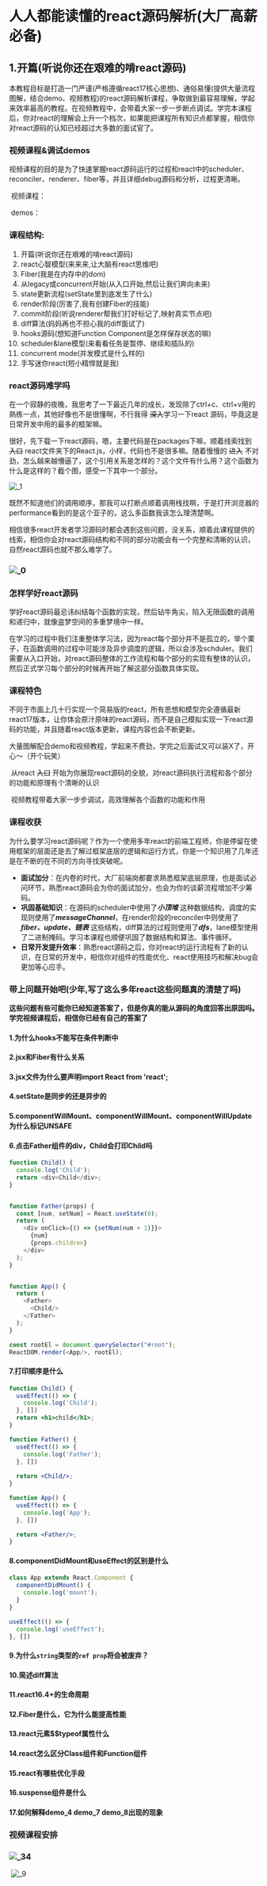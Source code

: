 # 人人都能读懂的react源码解析(大厂高薪必备)

## 1.开篇(听说你还在艰难的啃react源码)

​	本教程目标是打造一门严谨(严格遵循react17核心思想)、通俗易懂(提供大量流程图解，结合demo、视频教程)的react源码解析课程，争取做到最容易理解，学起来效率最高的教程。在视频教程中，会带着大家一步一步断点调试。学完本课程后，你对react的理解会上升一个档次，如果能把课程所有知识点都掌握，相信你对react源码的认知已经超过大多数的面试官了。

### 视频课程&调试demos

​	视频课程的目的是为了快速掌握react源码运行的过程和react中的scheduler、reconciler、renderer、fiber等，并且详细debug源码和分析，过程更清晰。

​	视频课程：

​	demos：

### 课程结构:

1. <a>开篇(听说你还在艰难的啃react源码)</a>
2. <a>react心智模型(来来来,让大脑有react思维吧)</a>
3. <a>Fiber(我是在内存中的dom)</a>
4. <a>从legacy或concurrent开始(从入口开始,然后让我们奔向未来)</a>
5. <a>state更新流程(setState里到底发生了什么)</a>
6. <a>render阶段(厉害了,我有创建Fiber的技能)</a>
7. <a>commit阶段(听说renderer帮我们打好标记了,映射真实节点吧)</a>
8. <a>diff算法(妈妈再也不担心我的diff面试了)</a>
9. <a>hooks源码(想知道Function Component是怎样保存状态的嘛)</a>
10. <a>scheduler&lane模型(来看看任务是暂停、继续和插队的)</a>
11. <a>concurrent mode(并发模式是什么样的)</a>
12. <a>手写迷你react(短小精悍就是我)</a>

### react源码难学吗

​	在一个寂静的夜晚，我思考了一下最近几年的成长，发现除了ctrl+c、ctrl+v用的熟练一点，其他好像也不是很懂啊，不行我得 ~~深入~~学习一下react 源码，毕竟这是日常开发中用的最多的框架嘛。

​	很好，先下载一下react源码，嗯，主要代码是在packages下嘛，顺着线索找到 ~~入口~~ react文件夹下的React.js，小样，代码也不是很多嘛。随着慢慢的 ~~进入~~ 不对劲，怎么越来越懵逼了，这个引用关系是怎样的？这个文件有什么用？这个函数为什么是这样的？截个图，感受一下其中一个部分。

![_1](/Users/allenchen/Desktop/文章/人人都能读懂的react源码解析(大厂高薪必备)/_1.png)

​	既然不知道他们的调用顺序，那我可以打断点顺着调用栈找啊，于是打开浏览器的performance看到的是这个亚子的，这么多函数我该怎么理清楚啊。

​	相信很多react开发者学习源码时都会遇到这些问题，没关系，顺着此课程提供的线索，相信你会对react源码结构和不同的部分功能会有一个完整和清晰的认识，自然react源码也就不那么难学了。

### ![_0](/Users/allenchen/Desktop/文章/人人都能读懂的react源码解析(大厂高薪必备)/_0.png)

### 怎样学好react源码

​	学好react源码最忌讳纠结每个函数的实现，然后钻牛角尖，陷入无限函数的调用和递归中，就像盗梦空间的多重梦境中一样。

​	在学习的过程中我们注重整体学习法，因为react每个部分并不是孤立的，举个栗子，在函数调用的过程中可能涉及异步调度的逻辑，所以会涉及schduler。我们需要从入口开始，对react源码整体的工作流程和每个部分的实现有整体的认识，然后正式学习每个部分的时候再开始了解这部分函数具体实现。

### 课程特色

​	不同于市面上几十行实现一个简易版的react，所有思想和模型完全遵循最新react17版本，让你体会原汁原味的react源码，而不是自己模拟实现一下react源码的功能，并且随着react版本更新，课程内容也会不断更新。

​	大量图解配合demo和视频教程，学起来不费劲，学完之后面试又可以装X了，开心～（开个玩笑）

​	从react ~~入口~~ 开始为你展现react源码的全貌，对react源码执行流程和各个部分的功能和原理有个清晰的认识

​	视频教程带着大家一步步调试，高效理解各个函数的功能和作用

### 课程收获

​	为什么要学习react源码呢？作为一个使用多年react的前端工程师，你是停留在使用框架的层面还是去了解过框架底层的逻辑和运行方式，你是一个知识用了几年还是在不断的在不同的方向寻找突破呢。

- **面试加分**：在内卷的时代，大厂前端岗都要求熟悉框架底层原理，也是面试必问环节，熟悉react源码会为你的面试加分，也会为你的谈薪流程增加不少筹码。
- **巩固基础知识**：在源码的scheduler中使用了***小顶堆*** 这种数据结构，调度的实现则使用了***messageChannel***，在render阶段的reconciler中则使用了***fiber、update、链表*** 这些结构，diff算法的过程则使用了***dfs***，lane模型使用了二进制掩码。学习本课程也顺便巩固了数据结构和算法、事件循环。
- **日常开发提升效率**：熟悉react源码之后，你对react的运行流程有了新的认识，在日常的开发中，相信你对组件的性能优化、react使用技巧和解决bug会更加等心应手。

### 带上问题开始吧(少年,写了这么多年react这些问题真的清楚了吗)

​	**这些问题有些可能你已经知道答案了，但是你真的能从源码的角度回答出原因吗。学完视频课程后，相信你已经有自己的答案了**

#### 1.为什么hooks不能写在条件判断中

#### 2.jsx和Fiber有什么关系

#### 3.jsx文件为什么要声明import React from 'react';

#### 4.setState是同步的还是异步的

#### 5.componentWillMount、componentWillMount、componentWillUpdate为什么标记UNSAFE

#### 6.点击Father组件的div，Child会打印Child吗

```js
function Child() {
  console.log('Child');
  return <div>Child</div>;
}


function Father(props) {
  const [num, setNum] = React.useState(0);
  return (
    <div onClick={() => {setNum(num + 1)}}>
      {num}
      {props.children}
    </div>
  );
}


function App() {
  return (
    <Father>
      <Child/>
    </Father>
  );
}

const rootEl = document.querySelector("#root");
ReactDOM.render(<App/>, rootEl);
```

#### 7.打印顺序是什么

```jsx
function Child() {
  useEffect(() => {
    console.log('Child');
  }, [])
  return <h1>child</h1>;
}

function Father() {
  useEffect(() => {
    console.log('Father');
  }, [])
  
  return <Child/>;
}

function App() {
  useEffect(() => {
    console.log('App');
  }, [])

  return <Father/>;
}
```

#### 8.componentDidMount和useEffect的区别是什么

```js
class App extends React.Component {
  componentDidMount() {
    console.log('mount');
  }
}

useEffect(() => {
  console.log('useEffect');
}, [])
```

#### 9.为什么`string`类型的`ref prop`将会被废弃？

#### 10.简述diff算法

#### 11.react16.4+的生命周期

#### 12.Fiber是什么，它为什么能提高性能

#### 13.react元素$$typeof属性什么

#### 14.react怎么区分Class组件和Function组件

#### 15.react有哪些优化手段

#### 16.suspense组件是什么

#### 17.如何解释demo_4 demo_7 demo_8出现的现象

### 视频课程安排

### ![_34](/Users/allenchen/Desktop/文章/人人都能读懂的react源码解析(大厂高薪必备)/_34.png)



​		![_9](/Users/allenchen/Downloads/_9.jpg)





